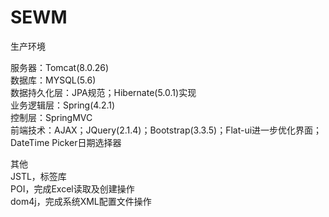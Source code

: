 # SEWM

生产环境

服务器：Tomcat(8.0.26)  
数据库：MYSQL(5.6)  
数据持久化层：JPA规范；Hibernate(5.0.1)实现  
业务逻辑层：Spring(4.2.1)  
控制层：SpringMVC  
前端技术：AJAX；JQuery(2.1.4)；Bootstrap(3.3.5)；Flat-ui进一步优化界面；DateTime Picker日期选择器  

其他  
JSTL，标签库  
POI，完成Excel读取及创建操作  
dom4j，完成系统XML配置文件操作  
